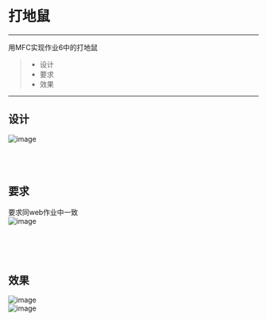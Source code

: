 # 打地鼠
------

用MFC实现作业6中的打地鼠
> * 设计
> * 要求
> * 效果

------
## 设计
![image](https://github.com/luguanxing/My-Games/blob/master/01-%E6%89%93%E5%9C%B0%E9%BC%A0/pictures/picture.gif?raw=true)<br>
<br><br><br>

## 要求
要求同web作业中一致<br>
![image](https://github.com/luguanxing/Web-Projects/raw/master/Web2.0-homework/pictures/week06_2.png?raw=true)<br>

<br><br><br>
## 效果
![image](https://github.com/luguanxing/My-Games/blob/master/01-%E6%89%93%E5%9C%B0%E9%BC%A0/pictures/picture1.jpg?raw=true)<br>
![image](https://github.com/luguanxing/My-Games/blob/master/01-%E6%89%93%E5%9C%B0%E9%BC%A0/pictures/picture2.jpg?raw=true)<br>
